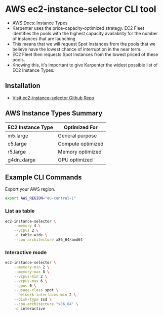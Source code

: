 # AWS ec2-instance-selector CLI tool

- [AWS Docs: Instance Types](https://aws.amazon.com/ec2/instance-types/)
- Karpenter uses the price-capacity-optimized strategy. EC2 Fleet identifies the pools with the highest capacity availability for the number of instances that are launching. 
- This means that we will request Spot Instances from the pools that we believe have the lowest chance of interruption in the near term. 
- EC2 Fleet then requests Spot Instances from the lowest priced of these pools.
- Knowing this, it's important to give Karpenter the widest possible list of EC2 Instance Types.

## Installation

- [Visit ec2-instance-selector Github Repo](https://github.com/aws/amazon-ec2-instance-selector)


## AWS Instance Types Summary

| EC2 Instance Type | Optimized For     |
| ----------------- | ----------------- |
| m5.large          | General purpose   |
| c5.large          | Compute optimized |
| r5.large          | Memory optimized  |
| g4dn.xlarge       | GPU optimized     |

## Example CLI Commands

Export your AWS region.

```bash
export AWS_REGION="eu-central-1"
```

### List as table
```bash
ec2-instance-selector \
    --memory 4 \
    --vcpus 2 \
    -o table-wide \
    --cpu-architecture x86_64/amd64
```

### Interactive mode

```bash
ec2-instance-selector \
    --memory-min 2 \
    --memory-max 8 \
    --vcpus-min 2 \
    --vcpus-max 6 \
    --gpus 0 \
    --usage-class spot \
    --network-interfaces-min 2 \
    --disk-type ssd \
    --cpu-architecture "x86_64" \
    -o interactive
```
